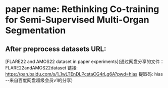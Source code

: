 # paper name: Rethinking Co-training for Semi-Supervised Multi-Organ Segmentation

## After preprocess datasets URL:
[FLARE22 and AMOS22 dataset in paper experiments](通过网盘分享的文件：FLARE22andAMOS22dataset
链接: https://pan.baidu.com/s/1_1wLTEnDLPcstaCG4rLg6A?pwd=hias 提取码: hias 
--来自百度网盘超级会员v1的分享)